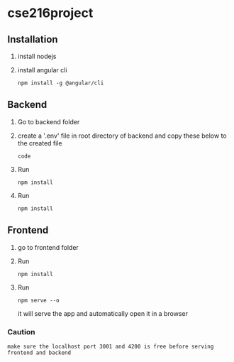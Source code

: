 # cse216project

## Installation

1.  install nodejs
2.  install angular cli

        npm install -g @angular/cli

## Backend

1.  Go to backend folder
2.  create a '.env' file in root directory of backend and copy these below to the created file

        code

3.  Run

        npm install

4.  Run

        npm install

## Frontend

1.  go to frontend folder
2.  Run

        npm install

3.  Run

        npm serve --o

    it will serve the app and automatically open it in a browser

### Caution

    make sure the localhost port 3001 and 4200 is free before serving frontend and backend
